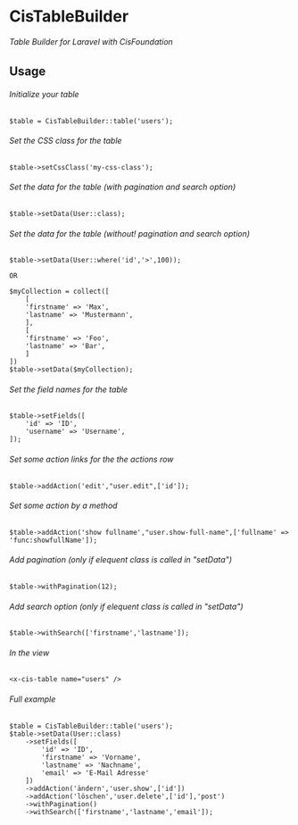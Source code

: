 # CisTableBuilder
###### Table Builder for Laravel with CisFoundation

## Usage

###### Initialize your table
```
$table = CisTableBuilder::table('users');
```
###### Set the CSS class for the table
```
$table->setCssClass('my-css-class');
```
###### Set the data for the table (with pagination and search option)
```
$table->setData(User::class);
```
###### Set the data for the table (without! pagination and search option)
```
$table->setData(User::where('id','>',100));

OR

$myCollection = collect([
    [
    'firstname' => 'Max',
    'lastname' => 'Mustermann',
    ],
    [
    'firstname' => 'Foo',
    'lastname' => 'Bar',
    ]
])
$table->setData($myCollection);

```
###### Set the field names for the table
```
$table->setFields([
    'id' => 'ID',
    'username' => 'Username',
]);
```
###### Set some action links for the the actions row
```
$table->addAction('edit',"user.edit",['id']);
```
###### Set some action by a method
```
$table->addAction('show fullname',"user.show-full-name",['fullname' => 'func:showfullName']);
```
###### Add pagination (only if elequent class is called in "setData")
```
$table->withPagination(12);
```
###### Add search option (only if elequent class is called in "setData")
```
$table->withSearch(['firstname','lastname']);
```

###### In the view
```
<x-cis-table name="users" />
```

###### Full example
```
$table = CisTableBuilder::table('users');
$table->setData(User::class)
    ->setFields([
        'id' => 'ID',
        'firstname' => 'Vorname',
        'lastname' => 'Nachname',
        'email' => 'E-Mail Adresse'
    ])
    ->addAction('ändern','user.show',['id'])
    ->addAction('löschen','user.delete',['id'],'post')
    ->withPagination()
    ->withSearch(['firstname','lastname','email']);
```



